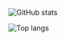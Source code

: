 ![GitHub stats](https://github-readme-stats.vercel.app/api?username=cnwxi&show_icons=true&count_private=true)

![Top langs](https://github-readme-stats.vercel.app/api/top-langs?username=cnwxi&show_icons=true&layout=compact)
